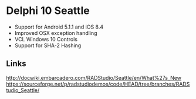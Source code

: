# Delphi 10 Seattle

- Support for Android 5.1.1 and iOS 8.4
- Improved OSX exception handling
- VCL Windows 10 Controls
- Support for SHA-2 Hashing

## Links

http://docwiki.embarcadero.com/RADStudio/Seattle/en/What%27s_New
https://sourceforge.net/p/radstudiodemos/code/HEAD/tree/branches/RADStudio_Seattle/
